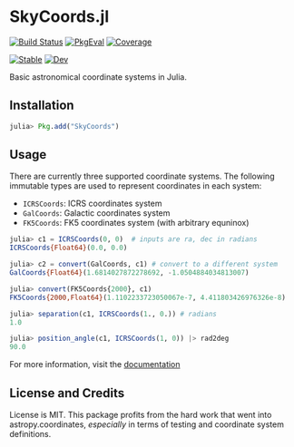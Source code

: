 # SkyCoords.jl

[![Build Status](https://github.com/turinglang/SkyCoords.jl/workflows/CI/badge.svg?branch=master)](https://github.com/JuliaAstro/SkyCoords.jl/actions)
[![PkgEval](https://juliaci.github.io/NanosoldierReports/pkgeval_badges/S/SkyCoords.svg)](https://juliaci.github.io/NanosoldierReports/pkgeval_badges/report.html)
[![Coverage](https://codecov.io/gh/JuliaAstro/SkyCoords.jl/branch/master/graph/badge.svg)](https://codecov.io/gh/JuliaAstro/SkyCoords.jl)

[![Stable](https://img.shields.io/badge/docs-stable-blue.svg)](https://juliaastro.github.io/SkyCoords.jl/stable)
[![Dev](https://img.shields.io/badge/docs-dev-blue.svg)](https://juliaastro.github.io/SkyCoords.jl/dev)

Basic astronomical coordinate systems in Julia.

## Installation

```julia
julia> Pkg.add("SkyCoords")
```

## Usage

There are currently three supported coordinate systems. The following
immutable types are used to represent coordinates in each system:

- `ICRSCoords`: ICRS coordinates system
- `GalCoords`: Galactic coordinates system
- `FK5Coords`: FK5 coordinates system (with arbitrary equninox)

```julia
julia> c1 = ICRSCoords(0, 0)  # inputs are ra, dec in radians
ICRSCoords{Float64}(0.0, 0.0)

julia> c2 = convert(GalCoords, c1) # convert to a different system
GalCoords{Float64}(1.6814027872278692, -1.0504884034813007)

julia> convert(FK5Coords{2000}, c1)
FK5Coords{2000,Float64}(1.1102233723050067e-7, 4.411803426976326e-8)

julia> separation(c1, ICRSCoords(1., 0.)) # radians
1.0

julia> position_angle(c1, ICRSCoords(1, 0)) |> rad2deg
90.0
```

For more information, visit the [documentation](https://juliaastro.github.io/SkyCoords.jl/dev)

## License and Credits

License is MIT. This package profits from the hard work that went into
astropy.coordinates, *especially* in terms of testing and coordinate system
definitions.

